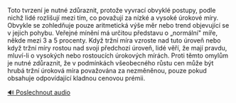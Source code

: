 
Toto tvrzení je nutné zdůraznit, protože vyvrací obvyklé postupy, podle nichž lidé rozlišují mezi tím, co považují za nízké a vysoké úrokové míry. Obvykle se zohledňuje pouze aritmetická výše měr nebo trend objevující se v jejich pohybu. Veřejné mínění má určitou představu o „normální" míře, někde mezi 3 a 5 procenty. Když tržní míra vzroste nad tuto úroveň nebo když tržní míry rostou nad svoji předchozí úroveň, lidé věří, že mají pravdu, mluví-li o vysokých nebo rostoucích úrokových mírách. Proti těmto omylům je nutné zdůraznit, že v podmínkách všeobecného růstu cen může být hrubá tržní úroková míra považována za nezměněnou, pouze pokud obsahuje odpovídající kladnou cenovou prémii.

[🔊 Poslechnout audio](/data/7-paragraphs/audio/chapter_100/para_006-Toto-tvrzen-je-nutn-zdraznit-protoe-vyvrac-o.mp3)
